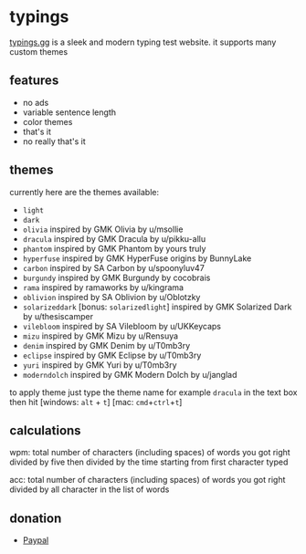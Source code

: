 # typings

[typings.gg](https://typings.gg) is a sleek and modern typing test website. it supports many custom themes

## features

- no ads
- variable sentence length
- color themes
- that's it
- no really that's it

## themes

currently here are the themes available:

- `light`
- `dark`
- `olivia` inspired by GMK Olivia by u/msollie
- `dracula` inspired by GMK Dracula by u/pikku-allu
- `phantom` inspired by GMK Phantom by yours truly
- `hyperfuse` inspired by GMK HyperFuse origins by BunnyLake
- `carbon` inspired by SA Carbon by u/spoonyluv47
- `burgundy` inspired by GMK Burgundy by cocobrais
- `rama` inspired by ramaworks by u/kingrama
- `oblivion` inspired by SA Oblivion by u/Oblotzky
- `solarizeddark` [bonus: `solarizedlight`] inspired by GMK Solarized Dark by u/thesiscamper
- `vilebloom` inspired by SA Vilebloom by u/UKKeycaps
- `mizu` inspired by GMK Mizu by u/Rensuya
- `denim` inspired by GMK Denim by u/T0mb3ry
- `eclipse` inspired by GMK Eclipse by u/T0mb3ry
- `yuri` inspired by GMK Yuri by u/T0mb3ry
- `moderndolch` inspired by GMK Modern Dolch by u/janglad

to apply theme just type the theme name for example `dracula` in the text box then hit [windows: `alt` + `t`]    [mac: `cmd`+`ctrl`+`t`]

## calculations

wpm: total number of characters (including spaces) of words you got right divided by five then divided by the time starting from first character typed

acc: total number of characters (including spaces) of words you got right divided by all character in the list of words

## donation

- [Paypal](https://www.paypal.me/briano1905)